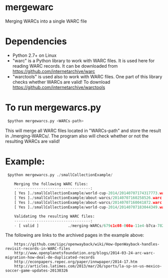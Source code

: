 mergewarc
=========

Merging WARCs into a single WARC file


Dependencies
==================
* Python 2.7+ on Linux
* "warc" is a Python library to work with WARC files. It is used here for reading WARC records.
       It can be downloaded from https://github.com/internetarchive/warc
* "warctools" is used also to work with WARC files. One part of this library checks whether WARCs are valid!
       To download https://github.com/internetarchive/warctools

To run mergewarcs.py
=====================
```python
 $python mergewarcs.py <WARCs-path>
```

 This will merge all WARC files located in "WARCs-path" and store the result in ./merging-WARCs/. The program also will check whether or not the resulting WARCs are valid!
 
		
Example:
========

```python
 $python mergewarcs.py ./smallCollectionExample/

	Merging the following WARC files: 
	----------------------------------: 
	[ Yes ]./smallCollectionExample/world-cup-2014/20140707174317773.warc
	[ Yes ]./smallCollectionExample/about-warcs/20140707160258526.warc
	[ Yes ]./smallCollectionExample/about-warcs/20140707160041872.warc
	[ Yes ]./smallCollectionExample/world-cup-2014/20140707183044349.warc

	Validating the resulting WARC files: 
	----------------------------------: 
	- [ valid ]             ./merging-WARCs/679c1c08-060a-11e4-b7ca-782bcb0f034c/679eac98-060a-11e4-b7ca-782bcb0f034c.warc
```	

The following are links to the archived pages in the example above:
```	
	https://github.com/iipc/openwayback/wiki/How-OpenWayback-handles-revisit-records-in-WARC-files
	http://www.openplanetsfoundation.org/blogs/2014-03-24-arc-warc-migration-how-deal-de-duplicated-records
	http://econpapers.repec.org/paper/innwpaper/2014-17.htm
	http://articles.latimes.com/2013/mar/26/sports/la-sp-sn-us-mexico-soccer-game-updates-20130326	
```	
